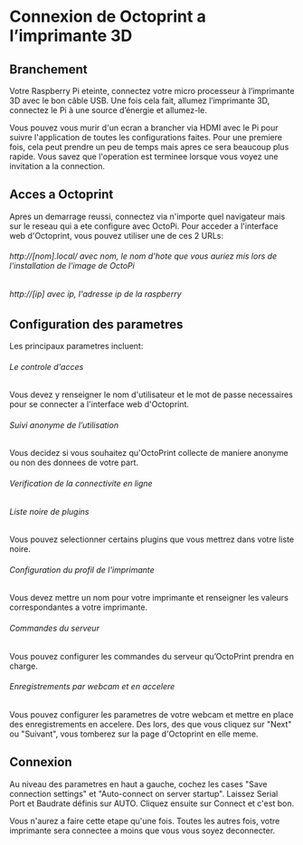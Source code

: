 # Connexion de Octoprint a l’imprimante 3D

## Branchement

Votre Raspberry Pi eteinte, connectez votre micro processeur à l’imprimante 3D avec le bon câble USB. Une fois cela fait, allumez l’imprimante 3D, connectez le Pi à une source d’énergie et allumez-le.

Vous pouvez vous murir d'un ecran a brancher via HDMI avec le Pi pour suivre l'application de toutes les configurations faites. Pour une premiere fois, cela peut prendre un peu de temps mais apres ce sera beaucoup plus rapide. Vous savez que l'operation est terminee lorsque vous voyez une invitation a la connection.

## Acces a Octoprint

Apres un demarrage reussi, connectez via n'importe quel navigateur mais sur le reseau qui a ete configure avec OctoPi. 
Pour acceder a l'interface web d'Octoprint, vous pouvez utiliser une de ces 2 URLs:

###### http://[nom].local/ avec nom, le nom d'hote que vous auriez mis lors de l'installation de l'image de OctoPi
###### http://[ip] avec ip, l'adresse ip de la raspberry

## Configuration des parametres

Les principaux parametres incluent:

###### Le controle d'acces
Vous devez y renseigner le nom d'utilisateur et le mot de passe necessaires pour se connecter a l'interface web d'Octoprint. 

###### Suivi anonyme de l’utilisation
Vous decidez si vous souhaitez qu'OctoPrint collecte de maniere anonyme ou non des donnees de votre part.

###### Verification de la connectivite en ligne

###### Liste noire de plugins
Vous pouvez selectionner certains plugins que vous mettrez dans votre liste noire.

###### Configuration du profil de l'imprimante
Vous devez mettre un nom pour votre imprimante et renseigner les valeurs correspondantes a votre imprimante.

###### Commandes du serveur
Vous pouvez configurer les commandes du serveur qu’OctoPrint prendra en charge. 

###### Enregistrements par webcam et en accelere
Vous pouvez configurer les parametres de votre webcam et mettre en place des enregistrements en accelere.
Des lors, des que vous cliquez sur "Next" ou "Suivant", vous tomberez sur la page d'Octoprint en elle meme.

## Connexion
Au niveau des parametres en haut a gauche, cochez les cases "Save connection settings" et "Auto-connect on server startup".
Laissez Serial Port et Baudrate définis sur AUTO.
Cliquez ensuite sur Connect et c'est bon.

Vous n'aurez a faire cette etape qu'une fois.
Toutes les autres fois, votre imprimante sera connectee a moins que vous vous soyez deconnecter.

